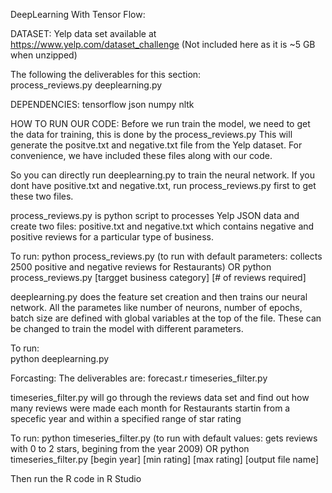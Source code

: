 DeepLearning With Tensor Flow:  

DATASET: 
Yelp data set available at https://www.yelp.com/dataset_challenge (Not included here as it is ~5 GB when unzipped)

The following the deliverables for this section:  
process_reviews.py
deeplearning.py

DEPENDENCIES:
tensorflow
json
numpy
nltk


HOW TO RUN OUR CODE:
Before we run train the model, we need to get the data for training, this is done by the process_reviews.py
This will generate the positve.txt and negative.txt file from the Yelp dataset.
For convenience, we have included these files along with our code.

So you can directly run deeplearning.py to train the neural network.
If you dont have positive.txt and negative.txt, run process_reviews.py first to get these two files.


process_reviews.py is python script to processes Yelp JSON data and create two files: positive.txt and negative.txt
which contains negative and positive reviews for a particular type of business.

To run:
	python process_reviews.py   (to run with default parameters: collects 2500 positive and negative reviews for Restaurants)
OR 
	python process_reviews.py [targget business category] [# of reviews required]


deeplearning.py does the feature set creation and then trains our neural network. All the parametes like 
number of neurons, number of epochs, batch size are defined with global variables at the top of the file.
These can be changed to train the model with different parameters.

To run:  
	python deeplearning.py

Forcasting:
The deliverables are:
forecast.r
timeseries_filter.py

timeseries_filter.py will go through the reviews data set and find out how many reviews were made each month for Restaurants
startin from a specefic year and within a specified range of star rating

To run:
	python timeseries_filter.py (to run with default values: gets reviews with 0 to 2 stars, begining from the year 2009)
OR
	python timeseries_filter.py [begin year] [min rating] [max rating] [output file name]

Then run the R code in R Studio




